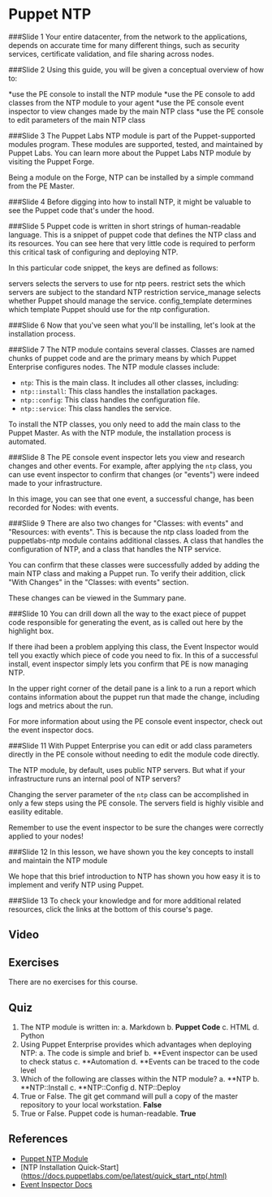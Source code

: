 # Puppet NTP

###Slide 1
Your entire datacenter, from the network to the applications, depends on accurate time for many different things, such as security services, certificate validation, and file sharing across nodes.


###Slide 2
Using this guide, you will be given a conceptual overview of how to:

*use the PE console to install the NTP module 
*use the PE console to  add classes from the NTP module to your agent 
*use the PE console event inspector to view changes made by the main NTP class
*use the PE console to edit parameters of the main NTP class


###Slide 3
The Puppet Labs NTP module is part of the Puppet-supported modules program. These modules are supported, tested, and maintained by Puppet Labs. You can learn more about the Puppet Labs NTP module by visiting the Puppet Forge. 

Being a module on the Forge, NTP can be installed by a simple command from the PE Master.


###Slide 4
Before digging into how to install NTP, it might be valuable to see the Puppet code that's under the hood.

###Slide 5
Puppet code is written in short strings of human-readable language. This is a snippet of puppet code that defines the NTP class and its resources. You can see here that very little code is required to perform this critical task of configuring and deploying NTP. 

In this particular code snippet, the keys are defined as follows:

servers selects the servers to use for ntp peers.
restrict sets the which servers are subject to the standard NTP restriction
service_manage selects whether Puppet should manage the service.
config_template determines which template Puppet should use for the ntp configuration.


###Slide 6
Now that you've seen what you'll be installing, let's look at the installation process.

###Slide 7
The NTP module contains several classes. Classes are named chunks of puppet code and are the primary means by which Puppet Enterprise configures nodes. The NTP module classes include:
 
* `ntp`: This is the main class. It includes all other classes, including:
* `ntp::install`: This class handles the installation packages.
* `ntp::config`: This class handles the configuration file.
* `ntp::service`: This class handles the service.

To install the NTP classes, you only need to add the main class to the Puppet Master. As with the NTP module, the installation process is automated. 


###Slide 8
The PE console event inspector lets you view and research changes and other events. For example, after applying the `ntp` class, you can use event inspector to confirm that changes (or "events") were indeed made to your infrastructure. 

In this image, you can see that one event, a successful change, has been recorded for Nodes: with events. 




###Slide 9
There are also two changes for "Classes: with events" and "Resources: with events". This is because the ntp class loaded from the puppetlabs-ntp module contains additional classes. A class that handles the configuration of NTP, and a class that handles the NTP service.

You can confirm that these classes were successfully added by adding the main NTP class and making a Puppet run. To verify their addition,  click "With Changes" in the "Classes: with events" section. 

These changes can be viewed in the Summary pane.


###Slide 10
You can drill down all the way to the exact piece of puppet code responsible for generating the event, as is called out here by the highlight box. 

If there ihad been a problem applying this class, the Event Inspector would tell you exactly which piece of code you need to fix. In this of a successful install, event inspector simply lets you confirm that PE is now managing NTP.

In the upper right corner of the detail pane is a link to a run a report which contains information about the puppet run that made the change, including logs and metrics about the run. 

For more information about using the PE console event inspector, check out the event inspector docs. 


###Slide 11
With Puppet Enterprise you can edit or add class parameters directly in the PE console without needing to edit the module code directly. 

The NTP module, by default, uses public NTP servers. But what if your infrastructure runs an internal pool of NTP servers? 

Changing the server parameter of the `ntp` class can be accomplished in only a few steps using the PE console. The servers field is highly visible and easility editable.

Remember to use the event inspector to be sure the changes were correctly applied to your nodes!


###Slide 12
In this lesson, we have shown you the key concepts to install and maintain the NTP module

We hope that this brief introduction to NTP has shown you how easy it is to implement and verify NTP using Puppet.


###Slide 13
To check your knowledge and for more additional related resources,  click the links at the bottom of this course's page.





## Video ##

## Exercises ##
There are no exercises for this course.

## Quiz ##

1. The NTP module is written in:
	a. Markdown
	b. **Puppet Code**
	c. HTML	
	d. Python
2. Using Puppet Enterprise provides which advantages when deploying NTP:
	a. The code is simple and brief
	b. **Event inspector can be used to check status
	c. **Automation
	d. **Events can be traced to the code level
3. Which of the following are classes within the NTP module?
	a. **NTP
	b. **NTP::Install
	c. **NTP::Config
	d. NTP::Deploy
4. True or False. The git get command will pull a copy of the master repository to your local workstation. **False**
5. True or False. Puppet code is human-readable. **True**

## References ##
* [Puppet NTP Module](https://forge.puppetlabs.com/puppetlabs/ntp)
* [NTP Installation Quick-Start](https://docs.puppetlabs.com/pe/latest/quick_start_ntp(.html)
* [Event Inspector Docs](https://docs.puppetlabs.com/pe/latest/console_event-inspector.html)